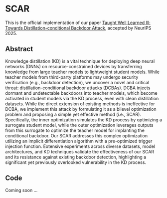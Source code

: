 # SCAR

This is the official implementation of our paper [Taught Well Learned Ill: Towards Distillation-conditional Backdoor Attack](https://openreview.net/forum?id=IGowQfG5oA), accepted by NeurIPS 2025.

## Abstract

Knowledge distillation (KD) is a vital technique for deploying deep neural networks (DNNs) on resource-constrained devices by transferring knowledge from large teacher models to lightweight student models. While teacher models from third-party platforms may undergo security verification (e.g., backdoor detection), we uncover a novel and critical threat: distillation-conditional backdoor attacks (DCBAs). DCBA injects dormant and undetectable backdoors into teacher models, which become activated in student models via the KD process, even with clean distillation datasets. While the direct extension of existing methods is ineffective for DCBA, we implement this attack by formulating it as a bilevel optimization problem and proposing a simple yet effective method (i.e., SCAR). Specifically, the inner optimization simulates the KD process by optimizing a surrogate student model, while the outer optimization leverages outputs from this surrogate to optimize the teacher model for implanting the conditional backdoor. Our SCAR addresses this complex optimization utilizing an implicit differentiation algorithm with a pre-optimized trigger injection function. Extensive experiments across diverse datasets, model architectures, and KD techniques validate the effectiveness of our SCAR and its resistance against existing backdoor detection, highlighting a significant yet previously overlooked vulnerability in the KD process.

## Code

Coming soon ...
